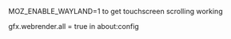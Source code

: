 MOZ_ENABLE_WAYLAND=1 to get touchscreen scrolling working

gfx.webrender.all = true in about:config
